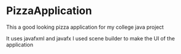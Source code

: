 # PizzaApplication
This a good looking pizza application for my college java project 

It uses javafxml and javafx
I used scene builder to make the UI of the application


